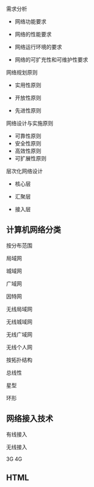 需求分析

- 网络功能要求

- 网络的性能要求

- 网络运行环境的要求

- 网络的可扩充性和可维护性要求



网络规划原则

- 实用性原则

- 开放性原则

- 先进性原则



网络设计与实施原则

- 可靠性原则
- 安全性原则
- 高效性原则
- 可扩展性原则



层次化网络设计

- 核心层

- 汇聚层

- 接入层





## 计算机网络分类

按分布范围

局域网

城域网

广域网

因特网



无线局域网

无线城域网

无线广域网

无线个人网



按拓扑结构

总线性

星型

环形



## 网络接入技术

有线接入

无线接入

3G	4G



## HTML

